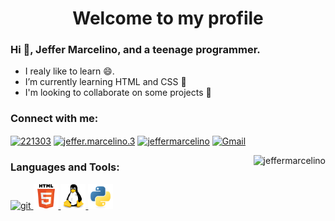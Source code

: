 <h1 align="center">Welcome to my profile</h1>

<!--
### Hi there 👋
**JefferMarcelino/JefferMarcelino** is a ✨ _special_ ✨ repository because its `README.md` (this file) appears on your GitHub profile.

Here are some ideas to get you started:

- 🔭 I’m currently working on ...
- 🌱 I’m currently learning ...
- 👯 I’m looking to collaborate on ...
- 🤔 I’m looking for help with ...
- 💬 Ask me about ...
- 📫 How to reach me: ...
- 😄 Pronouns: ...
- ⚡ Fun fact: ...
-->


<h3>Hi 👋, Jeffer Marcelino, and a teenage programmer.</h3>

- I realy like to learn 😄.
- I’m currently learning HTML and CSS 🌱
- I'm looking to collaborate on some projects 👯

<h3 align="left">Connect with me:</h3>
<p align="left">
<a href="https://pt.stackoverflow.com/users/221303/jeffer-marcelino" target="blank"><img align="center" src="https://cdn.jsdelivr.net/npm/simple-icons@3.0.1/icons/stackoverflow.svg" alt="221303" height="30" width="40" /></a>
<a href="https://fb.com/jeffer.marcelino.3" target="blank"><img align="center" src="https://cdn.jsdelivr.net/npm/simple-icons@3.0.1/icons/facebook.svg" alt="jeffer.marcelino.3" height="30" width="40" /></a>
<a href="https://instagram.com/jeffermarcelino" target="blank"><img align="center" src="https://cdn.jsdelivr.net/npm/simple-icons@3.0.1/icons/instagram.svg" alt="jeffermarcelino" height="30" width="40" /></a>
<a href="mailto:jeffersunde72@gmail.com" target="blank"><img align="center" src="https://cdn.jsdelivr.net/npm/simple-icons@v3/icons/gmail.svg" alt="Gmail" height="30" width="40" /></a>
</p>

<img align="right" src="https://github-readme-stats.vercel.app/api/top-langs?username=jeffermarcelino&show_icons=true&locale=en&layout=compact" alt="jeffermarcelino" />

<h3 align="left">Languages and Tools:</h3>
<p align="left"> <a href="https://git-scm.com/" target="_blank"> <img src="https://www.vectorlogo.zone/logos/git-scm/git-scm-icon.svg" alt="git" width="40" height="40"/> </a> <a href="https://www.w3.org/html/" target="_blank"> <img src="https://raw.githubusercontent.com/devicons/devicon/master/icons/html5/html5-original-wordmark.svg" alt="html5" width="40" height="40"/> </a> <a href="https://www.linux.org/" target="_blank"> <img src="https://raw.githubusercontent.com/devicons/devicon/master/icons/linux/linux-original.svg" alt="linux" width="40" height="40"/> </a> <a href="https://www.python.org" target="_blank"> <img src="https://raw.githubusercontent.com/devicons/devicon/master/icons/python/python-original.svg" alt="python" width="40" height="40"/> </a> </p>

